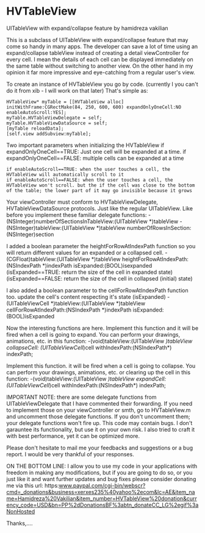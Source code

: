 HVTableView
===========

UITableView with expand/collapse feature
by hamidreza vakilian
					


This is a subclass of UITableView with expand/collapse feature that may come so handy in many apps.	The developer can save a lot of time using an expand/collapse tableView instead of creating a detail viewController for every cell. I mean the details of each cell can be displayed immediately on the same table without switching to
		another view. On the other hand in my opinion it far more impressive and eye-catching from a regular user's view.

To create an instance of HVTableView you go by code. (currently I you can't do it from xib - I will work on that later) That's simple as:

	HVTableView* myTable = [[HVTableView alloc] initWithFrame:CGRectMake(84, 250, 600, 600) expandOnlyOneCell:NO enableAutoScroll:YES];
	myTable.HVTableViewDelegate = self;
	myTable.HVTableViewDataSource = self;
	[myTable reloadData];
	[self.view addSubview:myTable];

Two important parameters when initializing the HVTableView
	if expandOnlyOneCell==TRUE: Just one cell will be expanded at a time.
	if expandOnlyOneCell==FALSE: multiple cells can be expanded at a time

	if enableAutoScroll==TRUE: when the user touches a cell, the HVTableView will automatically scroll to it
	if enableAutoScroll==FALSE: when the user touches a cell, the HVTableView won't scroll. but the if the cell was close to the bottom of the table; the lower part of it may go invisible because it grows


Your viewController must conform to HVTableViewDelegate, HVTableViewDataSource protocols. Just like the regular UITableView.
Like before you implement these familiar delegate functions:
		-(NSInteger)numberOfSectionsInTableView:(UITableView *)tableView
		-(NSInteger)tableView:(UITableView *)tableView numberOfRowsInSection:(NSInteger)section

I added a boolean parameter the heightForRowAtIndexPath function so you will return different values for an expanded or a collapsed cell.
		-(CGFloat)tableView:(UITableView *)tableView heightForRowAtIndexPath:(NSIndexPath *)indexPath isExpanded:(BOOL)isexpanded
		(isExpanded==TRUE: return the size of the cell in expanded state)
		(isExpanded==FALSE: return the size of the cell in collapsed (initial) state)

I also added a boolean parameter to the cellForRowAtIndexPath function too. update the cell's content respecting it's state (isExpanded)
		-(UITableViewCell *)tableView:(UITableView *)tableView cellForRowAtIndexPath:(NSIndexPath *)indexPath isExpanded:(BOOL)isExpanded


Now the interesting functions are here. Implement this function and it will be fired when a cell is going to expand. You can perform your drawings, animations, etc. in this function:
		-(void)tableView:(UITableView *)tableView collapseCell: (UITableViewCell*)cell withIndexPath:(NSIndexPath*) indexPath;

Implement this function. it will be fired when a cell is going to collapse. You can perform your drawings, animations, etc. or clearing up the cell in this function:
		-(void)tableView:(UITableView *)tableView expandCell: (UITableViewCell*)cell withIndexPath:(NSIndexPath*) indexPath;

 IMPORTANT NOTE: there are some delegate functions from UITableViewDelegate that I have commented their forwarding. If you need to implement those on your viewController or smth, go to HVTableView.m and uncomment those delegate functions. If you don't uncomment them; your delegate functions won't fire up.
This code may contain bugs. I don't garauntee its functionality, but use it on your own risk. I also tried to craft it with best performance, yet it can be optimized more.



Please don't hesitate to mail me your feedbacks and suggestions or a bug report. I would be very thankful of your responses.

ON THE BOTTOM LINE: I allow you to use my code in your applications with freedom in making any modifications, but if you are going to do so, or you just like it and want further updates and bug fixes please consider donating me via this url:
https:www.paypal.com/cgi-bin/webscr?cmd=_donations&business=xerxes235%40yahoo%2ecom&lc=AE&item_name=Hamidreza%20Vakilian&item_number=HVTableView%20donation&currency_code=USD&bn=PP%2dDonationsBF%3abtn_donateCC_LG%2egif%3aNonHosted


Thanks,....

